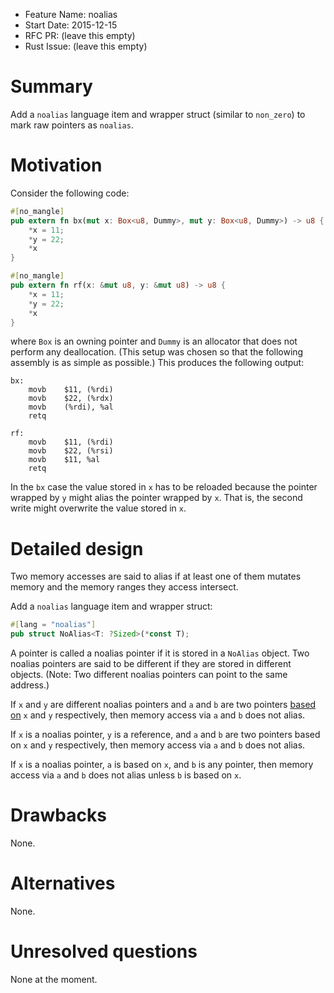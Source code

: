 - Feature Name: noalias
- Start Date: 2015-12-15
- RFC PR: (leave this empty)
- Rust Issue: (leave this empty)

# Summary
[summary]: #summary

Add a `noalias` language item and wrapper struct (similar to `non_zero`) to
mark raw pointers as `noalias`.

# Motivation
[motivation]: #motivation

Consider the following code:

```rust
#[no_mangle]
pub extern fn bx(mut x: Box<u8, Dummy>, mut y: Box<u8, Dummy>) -> u8 {
    *x = 11;
    *y = 22;
    *x
}

#[no_mangle]
pub extern fn rf(x: &mut u8, y: &mut u8) -> u8 {
    *x = 11;
    *y = 22;
    *x
}
```

where `Box` is an owning pointer and `Dummy` is an allocator that does not
perform any deallocation. (This setup was chosen so that the following assembly
is as simple as possible.) This produces the following output:

```
bx:
	movb	$11, (%rdi)
	movb	$22, (%rdx)
	movb	(%rdi), %al
	retq

rf:
	movb	$11, (%rdi)
	movb	$22, (%rsi)
	movb	$11, %al
	retq
```

In the `bx` case the value stored in `x` has to be reloaded because the pointer
wrapped by `y` might alias the pointer wrapped by `x`. That is, the second write
might overwrite the value stored in `x`.

# Detailed design
[design]: #detailed-design

Two memory accesses are said to alias if at least one of them mutates memory
and the memory ranges they access intersect.

Add a `noalias` language item and wrapper struct:

```rust
#[lang = "noalias"]
pub struct NoAlias<T: ?Sized>(*const T);
```

A pointer is called a noalias pointer if it is stored in a `NoAlias` object. Two
noalias pointers are said to be different if they are stored in different
objects. (Note: Two different noalias pointers can point to the same address.)

If `x` and `y` are different noalias pointers and `a` and `b` are two pointers
[based on](http://llvm.org/docs/LangRef.html#pointeraliasing)
`x` and `y` respectively, then memory access via `a` and `b` does not
alias.

If `x` is a noalias pointer, `y` is a reference, and `a` and `b` are two
pointers based on `x` and `y` respectively, then memory access via `a` and `b`
does not alias.

If `x` is a noalias pointer, `a` is based on `x`, and `b` is any pointer, then
memory access via `a` and `b` does not alias unless `b` is based on `x`.

# Drawbacks
[drawbacks]: #drawbacks

None.

# Alternatives
[alternatives]: #alternatives

None.

# Unresolved questions
[unresolved]: #unresolved-questions

None at the moment.

